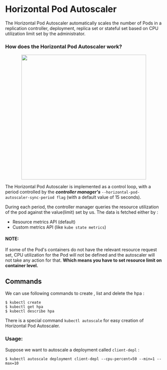 # Horizontal Pod Autoscaler 

The Horizontal Pod Autoscaler automatically scales the number of Pods in a replication controller, deployment, replica set or stateful set based on CPU utilization limit set by the administrator.

### How does the Horizontal Pod Autoscaler work? 

<p align="center"><img src="https://d33wubrfki0l68.cloudfront.net/4fe1ef7265a93f5f564bd3fbb0269ebd10b73b4e/1775d/images/docs/horizontal-pod-autoscaler.svg" width="400"/></p>

The Horizontal Pod Autoscaler is implemented as a control loop, with a period controlled by the ***controller manager's*** ```--horizontal-pod-autoscaler-sync-period flag``` (with a default value of 15 seconds).

During each period, the controller manager queries the resource utilization of the pod against the value(limit) set by us.
The data is fetched either by : 

- Resource metrics API (default)
- Custom metrics API (like ```kube state metrics```)

#### NOTE: 
If some of the Pod's containers do not have the relevant resource request set, CPU utilization for the Pod will not be defined and the autoscaler will not take any action for that. **Which means you have to set resource limit on container level.**

## Commands 

We can use following commands to create , list and delete the hpa : 

```
$ kubectl create 
$ kubectl get hpa 
$ kubectl describe hpa 
```

There is a special command ```kubectl autoscale``` for easy creation of Horizontal Pod Autoscaler.

### Usage: 

Suppose we want to autoscale a deployment called ```client-depl``` : 

```
$ kubectl autoscale deployment client-depl --cpu-percent=50 --min=1 --max=10
```



